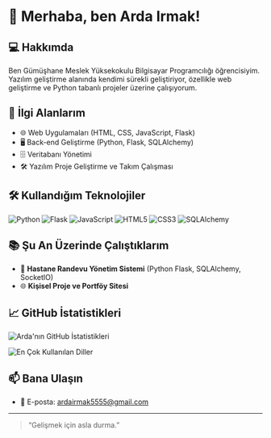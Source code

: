 # 👋 Merhaba, ben Arda Irmak!

## 💻 Hakkımda

Ben Gümüşhane Meslek Yüksekokulu Bilgisayar Programcılığı öğrencisiyim. Yazılım geliştirme alanında kendimi sürekli geliştiriyor, özellikle web geliştirme ve Python tabanlı projeler üzerine çalışıyorum.

## 🚀 İlgi Alanlarım

- 🌐 Web Uygulamaları (HTML, CSS, JavaScript, Flask)
- 🖥️ Back-end Geliştirme (Python, Flask, SQLAlchemy)
- 🗄️ Veritabanı Yönetimi
- 🛠️ Yazılım Proje Geliştirme ve Takım Çalışması

## 🛠️ Kullandığım Teknolojiler

![Python](https://img.shields.io/badge/Python-3776AB?style=for-the-badge&logo=python&logoColor=white)
![Flask](https://img.shields.io/badge/Flask-000000?style=for-the-badge&logo=flask&logoColor=white)
![JavaScript](https://img.shields.io/badge/JavaScript-F7DF1E?style=for-the-badge&logo=javascript&logoColor=black)
![HTML5](https://img.shields.io/badge/HTML5-E34F26?style=for-the-badge&logo=html5&logoColor=white)
![CSS3](https://img.shields.io/badge/CSS3-1572B6?style=for-the-badge&logo=css3&logoColor=white)
![SQLAlchemy](https://img.shields.io/badge/SQLAlchemy-4479A1?style=for-the-badge&logo=sqlalchemy&logoColor=white)

## 📚 Şu An Üzerinde Çalıştıklarım

- 🏥 **Hastane Randevu Yönetim Sistemi** (Python Flask, SQLAlchemy, SocketIO)
- 🌐 **Kişisel Proje ve Portföy Sitesi**


## 📈 GitHub İstatistikleri

![Arda'nın GitHub İstatistikleri](https://github-readme-stats.vercel.app/api?username=arda-irmak&show_icons=true&theme=radical)

![En Çok Kullanılan Diller](https://github-readme-stats.vercel.app/api/top-langs/?username=arda-irmak&layout=compact&theme=radical)

## 📫 Bana Ulaşın

- 📧 E-posta: ardairmak5555@gmail.com

---

> “Gelişmek için asla durma.”
